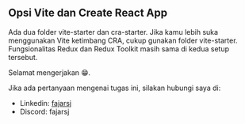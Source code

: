 ## Opsi Vite dan Create React App

Ada dua folder vite-starter dan cra-starter. Jika kamu lebih suka menggunakan Vite ketimbang CRA, cukup gunakan folder vite-starter. Fungsionalitas Redux dan Redux Toolkit masih sama di kedua setup tersebut.

Selamat mengerjakan 😁.

Jika ada pertanyaan mengenai tugas ini, silakan hubungi saya di:
- Linkedin: [fajarsj](https://www.linkedin.com/in/fajarsj/)
- Discord: fajarsj
